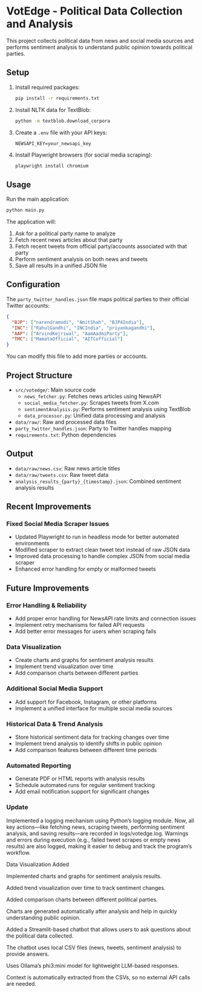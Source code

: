 # VotEdge - Political Data Collection and Analysis

This project collects political data from news and social media sources and performs sentiment analysis to understand public opinion towards political parties.

## Setup

1. Install required packages:
   ```bash
   pip install -r requirements.txt
   ```

2. Install NLTK data for TextBlob:
   ```bash
   python -m textblob.download_corpora
   ```

3. Create a `.env` file with your API keys:
   ```env
   NEWSAPI_KEY=your_newsapi_key
   ```

4. Install Playwright browsers (for social media scraping):
   ```bash
   playwright install chromium
   ```

## Usage

Run the main application:
```bash
python main.py
```

The application will:
1. Ask for a political party name to analyze
2. Fetch recent news articles about that party
3. Fetch recent tweets from official party/accounts associated with that party
4. Perform sentiment analysis on both news and tweets
5. Save all results in a unified JSON file

## Configuration

The `party_twitter_handles.json` file maps political parties to their official Twitter accounts:
```json
{
  "BJP": ["narendramodi", "AmitShah", "BJP4India"],
  "INC": ["RahulGandhi", "INCIndia", "priyankagandhi"],
  "AAP": ["ArvindKejriwal", "AamAadmiParty"],
  "TMC": ["MamataOfficial", "AITCofficial"]
}
```

You can modify this file to add more parties or accounts.

## Project Structure

- `src/votedge/`: Main source code
  - `news_fetcher.py`: Fetches news articles using NewsAPI
  - `social_media_fetcher.py`: Scrapes tweets from X.com
  - `sentimentAnalysis.py`: Performs sentiment analysis using TextBlob
  - `data_processor.py`: Unified data processing and analysis
- `data/raw/`: Raw and processed data files
- `party_twitter_handles.json`: Party to Twitter handles mapping
- `requirements.txt`: Python dependencies

## Output

- `data/raw/news.csv`: Raw news article titles
- `data/raw/tweets.csv`: Raw tweet data
- `analysis_results_{party}_{timestamp}.json`: Combined sentiment analysis results

## Recent Improvements

### Fixed Social Media Scraper Issues
- Updated Playwright to run in headless mode for better automated environments
- Modified scraper to extract clean tweet text instead of raw JSON data
- Improved data processing to handle complex JSON from social media scraper
- Enhanced error handling for empty or malformed tweets

## Future Improvements

### Error Handling & Reliability
- Add proper error handling for NewsAPI rate limits and connection issues
- Implement retry mechanisms for failed API requests
- Add better error messages for users when scraping fails



### Data Visualization
- Create charts and graphs for sentiment analysis results
- Implement trend visualization over time
- Add comparison charts between different parties

### Additional Social Media Support
- Add support for Facebook, Instagram, or other platforms
- Implement a unified interface for multiple social media sources

### Historical Data & Trend Analysis
- Store historical sentiment data for tracking changes over time
- Implement trend analysis to identify shifts in public opinion
- Add comparison features between different time periods

### Automated Reporting
- Generate PDF or HTML reports with analysis results
- Schedule automated runs for regular sentiment tracking
- Add email notification support for significant changes

### Update
Implemented a logging mechanism using Python’s logging module. Now, all key actions—like fetching news, scraping tweets, performing sentiment analysis, and saving results—are recorded in logs/votedge.log. Warnings and errors during execution (e.g., failed tweet scrapes or empty news results) are also logged, making it easier to debug and track the program’s workflow.

Data Visualization Added

Implemented charts and graphs for sentiment analysis results.

Added trend visualization over time to track sentiment changes.

Added comparison charts between different political parties.

Charts are generated automatically after analysis and help in quickly understanding public opinion.

Added a Streamlit-based chatbot that allows users to ask questions about the political data collected.

The chatbot uses local CSV files (news, tweets, sentiment analysis) to provide answers.

Uses Ollama’s phi3:mini model for lightweight LLM-based responses.

Context is automatically extracted from the CSVs, so no external API calls are needed.
